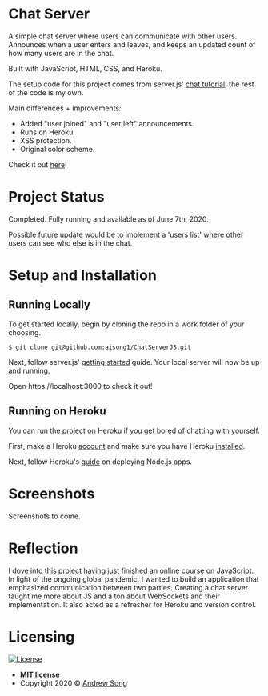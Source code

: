 # Chat Server 

A simple chat server where users can communicate with other users. Announces when a user enters and leaves, and keeps an updated count of how many users are in the chat.

Built with JavaScript, HTML, CSS, and Heroku. 

The setup code for this project comes from server.js' [chat tutorial](https://serverjs.io/tutorials/chat/); the rest of the code is my own. 

Main differences + improvements:
- Added "user joined" and "user left" announcements.
- Runs on Heroku.
- XSS protection.
- Original color scheme. 

Check it out [here](https://glacial-oasis-25368.herokuapp.com/)!

# Project Status

Completed. Fully running and available as of June 7th, 2020.

Possible future update would be to implement a 'users list' where other users can see who else is in the chat.

# Setup and Installation 

## Running Locally
To get started locally, begin by cloning the repo in a work folder of your choosing.
```shell
$ git clone git@github.com:aisong1/ChatServerJS.git
```
Next, follow server.js' [getting started](https://serverjs.io/tutorials/getting-started/) guide.
Your local server will now be up and running.

Open https://localhost:3000 to check it out!

## Running on Heroku
You can run the project on Heroku if you get bored of chatting with yourself. 

First, make a Heroku [account](https://signup.heroku.com/) and make sure you have Heroku [installed](https://devcenter.heroku.com/articles/heroku-cli).

Next, follow Heroku's [guide](https://devcenter.heroku.com/articles/deploying-nodejs#deploy-your-application-to-heroku) on deploying Node.js apps. 

# Screenshots

Screenshots to come.

# Reflection

I dove into this project having just finished an online course on JavaScript. In light of the ongoing global pandemic, I wanted to build an application that emphasized communication between two parties. Creating a chat server taught me more about JS and a ton about WebSockets and their implementation. It also acted as a refresher for Heroku and version control.

# Licensing 

[![License](http://img.shields.io/:license-mit-blue.svg?style=flat-square)](http://badges.mit-license.org)

- **[MIT license](http://opensource.org/licenses/mit-license.php)**
- Copyright 2020 © [Andrew Song](https://www.linkedin/in/andrewisong)

